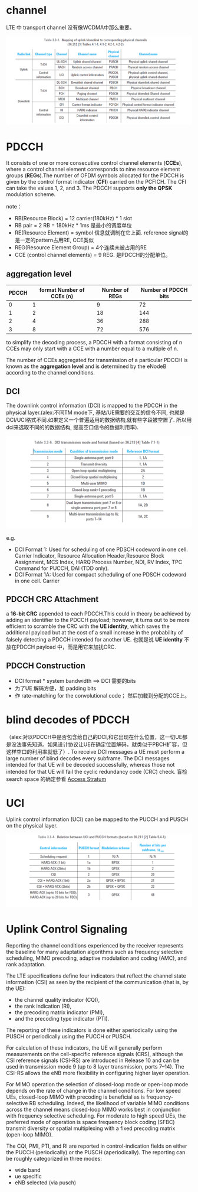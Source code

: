 # channel
 LTE 中 transport channel 没有像WCDMA中那么重要。

![transport channel mapping](images/transport_channel.png)

# PDCCH
It consists of one or more consecutive control channel elements (**CCEs**), where a control channel element corresponds to nine resource element groups (**REGs**).The number of OFDM symbols allocated for the PDCCH is given by the control format indicator (**CFI**) carried on the PCFICH. The CFI can take the values 1, 2, and 3. The PDCCH supports **only the QPSK** modulation scheme.

note： 
* RB(Resource Block) = 12 carrier(180kHz) * 1 slot
* RB pair = 2 RB = 180kHz * 1ms 是最小的调度单位
* RE(Resource Element) = symbol 信息就调制在它上面. reference signal的是一定的pattern占用RE, CCE类似
* REG(Resource Element Group) = 4个连续未被占用的RE
* CCE (control channel elements) =  9 REG. 是PDCCH的分配单位。

## aggregation level

PDCCH | format Number of CCEs (n)| Number of REGs |Number of PDCCH bits|
------|--------------------------|----------------|--------------------|
0 |1 |9| 72|
1 |2 |18| 144|
2 |4 |36 |288|
3 |8 |72 |576|

to simplify the decoding process, a PDCCH with a format consisting of n CCEs may only start with a CCE with a number equal to a multiple of n.

The number of CCEs aggregated for transmission of a particular PDCCH is known as the **aggregation level** and is determined by the eNodeB according to the channel conditions.

## DCI
The downlink control information (DCI) is mapped to the PDCCH in the physical layer.(alex:不同TM mode下, 基站/UE需要的交互的信令不同, 也就是DCI/UCI格式不同.如果定义一个普遍适用的数据结构,就有些字段被空置了. 所以用dci来选取不同的的数据结构, 提高空口信令的数据利用率).

![tm DCI mapping](images/tm_dci.png)

e.g.

* DCI Format 1: Used for scheduling of one PDSCH codeword in one cell. Carrier Indicator, Resource Allocation Header,Resource Block Assignment, MCS Index, HARQ Process Number, NDI, RV Index, TPC Command for PUCCH, DAI (TDD only).
* DCI Format 1A: Used for compact scheduling of one PDSCH codeword in one cell. Carrier

## PDCCH CRC Attachment
 a **16-bit CRC** appended to each PDCCH.This could in theory be achieved by adding an identifier to the PDCCH payload; however, it turns out to be more efficient to scramble the CRC with the **UE identity**, which saves the additional payload but at the cost of a small increase in the probability of falsely detecting a PDCCH intended for another UE. 也就是说 **UE identity** 不放在PDCCH payload 中，而是用它来加扰CRC.

## PDCCH Construction
* DCI format * system bandwidth ==> DCI 需要的bits
* 为了UE 解码方便，加 padding bits
* 作 rate-matching for the convolutional code； 然后加载到分配的CCE上。



# blind decodes of PDCCH
 （alex:对以PDCCH中是否包含给自己的DCI,和它出现在什么位置，这一切UE都是没法事先知道。如果设计协议让UE在确定位置解码，就类似于PBCH扩容，但这样空口的利用率就低了）. To receive DCI messages a UE must perform a large number of blind decodes every subframe. The DCI messages intended for that UE will be decoded successfully, whereas those not intended for that UE will fail the cyclic redundancy code (CRC) check.  盲检 search space 的确定参看 [Access Stratum](AS.md)

# UCI
Uplink control information (UCI) can be mapped to the PUCCH and PUSCH on the physical layer.

![uci format](images/uci_format.png)

# Uplink Control Signaling
Reporting the channel conditions experienced by the receiver represents the baseline for many adaptation algorithms such as frequency selective scheduling, MIMO precoding, adaptive modulation and coding (AMC), and rank adaptation.

The LTE specifications define four indicators that reflect the channel state information (CSI) as seen by the recipient of the communication (that is, by the UE): 
* the channel quality indicator (CQI), 
* the rank indication (RI), 
* the precoding matrix indicator (PMI), 
* and the precoding type indicator (PTI).
 
The reporting of these indicators is done either aperiodically using the PUSCH or periodically using the PUCCH or PUSCH.

For calculation of these indicators, the UE will generally perform measurements on the cell-specific reference signals (CRS), although the CSI reference signals (CSI-RS) are introduced in Release 10 and can be used in transmission mode 9 (up to 8 layer transmission, ports 7–14). The CSI-RS allows the eNB more flexibility in configuring higher layer operation. 

For MIMO operation the selection of closed-loop mode or open-loop mode depends on the rate of change in the channel conditions. For low speed UEs, closed-loop MIMO with precoding is beneficial as is frequency-selective RB scheduling. Indeed, the likelihood of variable MIMO conditions across the channel means closed-loop MIMO works best in conjunction with frequency selective scheduling. For moderate to high speed UEs, the preferred mode of operation is space frequency block coding (SFBC) transmit diversity or spatial multiplexing with a fixed precoding matrix (open-loop MIMO).

The CQI, PMI, PTI, and RI are reported in control-indication fields on either the PUCCH (periodically) or the PUSCH (aperiodically). The reporting can be roughly categorized in three modes:
* wide band
* ue specific
* eNB selected (via pusch)

